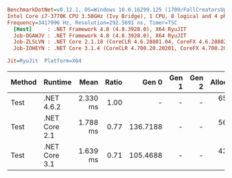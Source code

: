 ``` ini

BenchmarkDotNet=v0.12.1, OS=Windows 10.0.16299.125 (1709/FallCreatorsUpdate/Redstone3)
Intel Core i7-3770K CPU 3.50GHz (Ivy Bridge), 1 CPU, 8 logical and 4 physical cores
Frequency=3417996 Hz, Resolution=292.5691 ns, Timer=TSC
  [Host]     : .NET Framework 4.8 (4.8.3928.0), X64 RyuJIT
  Job-OGAWJV : .NET Framework 4.8 (4.8.3928.0), X64 RyuJIT
  Job-ZLSLVN : .NET Core 2.1.18 (CoreCLR 4.6.28801.04, CoreFX 4.6.28802.05), X64 RyuJIT
  Job-IOHEYN : .NET Core 3.1.4 (CoreCLR 4.700.20.20201, CoreFX 4.700.20.22101), X64 RyuJIT

Jit=RyuJit  Platform=X64  

```
| Method |       Runtime |     Mean | Ratio |    Gen 0 | Gen 1 | Gen 2 | Allocated |
|------- |-------------- |---------:|------:|---------:|------:|------:|----------:|
|   Test |    .NET 4.6.2 | 2.330 ms |  1.00 |        - |     - |     - | 659.43 KB |
|   Test | .NET Core 2.1 | 1.788 ms |  0.77 | 136.7188 |     - |     - | 564.89 KB |
|   Test | .NET Core 3.1 | 1.639 ms |  0.71 | 105.4688 |     - |     - | 431.99 KB |
